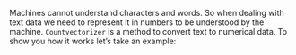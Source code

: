 


Machines cannot understand characters and words. So when dealing with text data we need to represent it in numbers to be understood by the machine. `Countvectorizer` is a method to convert text to numerical data. To show you how it works let’s take an example: